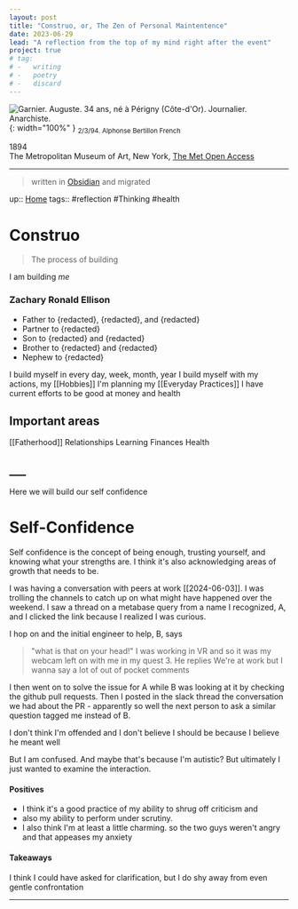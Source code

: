 ```yaml
---
layout: post
title: "Construo, or, The Zen of Personal Maintentence"
date: 2023-06-29
lead: "A reflection from the top of my mind right after the event"
project: true
# tag:
# -   writing
# -   poetry
# -   discard
---
```


![Garnier. Auguste. 34 ans, né à Périgny (Côte-d'Or). Journalier. Anarchiste.](/assets/images/anarchist.jpg){: width="100%" }
<sub>2/3/94.
Alphonse Bertillon French

1894 <br /> The Metropolitan Museum of Art, New York, [The Met Open Access](www.metmuseum.org)</sub>
<br />

___

> written in [Obsidian](https://obsidian.md) and migrated

up:: [Home](https://zacharyellison.com)
tags:: #reflection #Thinking #health 

# Construo
> The process of building

I am building _me_
### Zachary Ronald Ellison
- Father to {redacted}, {redacted}, and {redacted}
- Partner to {redacted}
- Son to {redacted} and {redacted}
- Brother to {redacted} and {redacted}
- Nephew to {redacted}

I build myself in every day, week, month, year
I build myself with my actions, my [[Hobbies]]
I'm planning my [[Everyday Practices]] 
I have current efforts to be good at money and health

## Important areas
[[Fatherhood]]
Relationships
Learning
Finances
Health

## ___ 
Here we will build our self confidence
# Self-Confidence

Self confidence is the concept of being enough, trusting yourself, and knowing what your strengths are.
I think it's also acknowledging areas of growth that needs to be.

I was having a conversation with peers at work [[2024-06-03]]. I was trolling the channels to catch up on what might have happened over the weekend. I saw a thread on a metabase query from a name I recognized, A, and I clicked the link because I realized I was curious.


I hop on and the initial engineer to help, B, says 
> "what is that on your head!" 
I was working in VR and so it was my webcam left on with me in my quest 3. He replies
> We're at work but I wanna say a lot of out of pocket comments 


I then went on to solve the issue for A while B was looking at it by checking the github pull requests. Then I posted in the slack thread the conversation we had about the PR - apparently so well the next person to ask a similar question tagged me instead of B. 

I don't think I'm offended and I don't believe I should be because I believe he meant well

But I am confused. And maybe that's because I'm autistic? But ultimately I just wanted to examine the interaction.


#### Positives

- I think it's a good practice of my ability to shrug off criticism and 
- also my ability to perform under scrutiny.
- I also think I'm at least a little charming. so the two guys weren't angry and that appeases my anxiety
#### Takeaways

I think I could have asked for clarification, but I do shy away from even gentle confrontation


___
